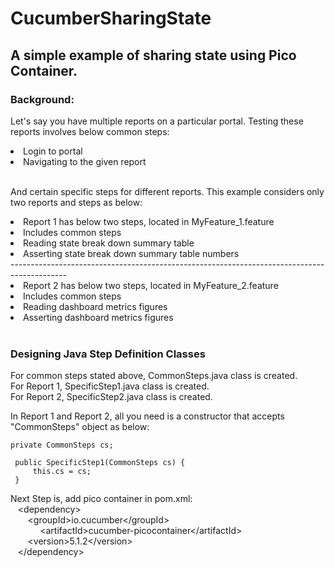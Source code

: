 # CucumberSharingState
<h2> A simple example of sharing state using Pico Container.</h2>
<h3>Background: </h3>
<p>
Let's say you have multiple reports on a particular portal.
Testing these reports involves below common steps: 
</p>
 <li> Login to portal </li>
 <li> Navigating to the given report </li>
<br/>

<p>
And certain specific steps for different reports.
This example considers only two reports and steps as below:
</p> 
 <li> Report 1 has below two steps, located in MyFeature_1.feature </li>
 <li> Includes common steps </li>
 <li> Reading state break down summary table </li>
 <li> Asserting state break down summary table numbers </li>
 --------------------------------------------------------------------------------------------
 <li> Report 2 has below two steps, located in MyFeature_2.feature </li>
 <li> Includes common steps </li>
 <li> Reading dashboard metrics figures </li>
 <li> Asserting dashboard metrics figures </li>
 <br/>

<h3> Designing Java Step Definition Classes </h3> 
 <p>
 For common steps stated above, CommonSteps.java class is created. 
 <br>
 For Report 1, SpecificStep1.java class is created.
 <br>
 For Report 2, SpecificStep2.java class is created.
 <br>
 </p>
 
 <p>
 In Report 1 and Report 2, all you need is a constructor that accepts "CommonSteps" object as below:
 
    private CommonSteps cs;
    
     public SpecificStep1(CommonSteps cs) {
         this.cs = cs;
     } 
 </p>
 
 <p>
 Next Step is, add pico container in pom.xml: <br>
   &nbsp;&nbsp; &lt;dependency&gt;<br>
   &nbsp;&nbsp;&nbsp;&nbsp;&nbsp;&nbsp; &lt;groupId&gt;io.cucumber&lt;/groupId&gt;<br>
    &nbsp;&nbsp;&nbsp;&nbsp;&nbsp;&nbsp;&nbsp;&nbsp;&nbsp;&nbsp;&nbsp;&nbsp;&lt;artifactId&gt;cucumber-picocontainer&lt;/artifactId&gt;<br>
   &nbsp;&nbsp;&nbsp;&nbsp;&nbsp;&nbsp; &lt;version&gt;5.1.2&lt;/version&gt;<br>
   &nbsp;&nbsp; &lt;/dependency&gt;<br>
 </p>
